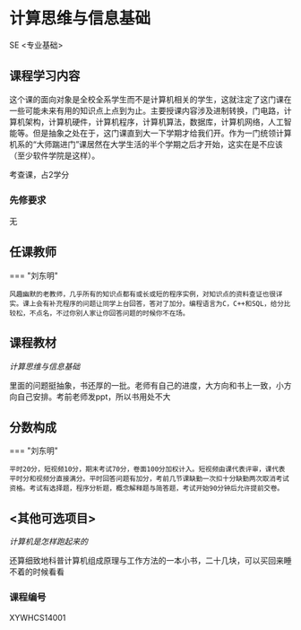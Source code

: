 # 计算思维与信息基础
<div class="badges">
<span class="badge se-badge">SE <专业基础></span>
</div>

## 课程学习内容

这个课的面向对象是全校全系学生而不是计算机相关的学生，这就注定了这门课在一些可能未来有用的知识点上点到为止。主要授课内容涉及进制转换，门电路，计算机架构，计算机硬件，计算机程序，计算机算法，数据库，计算机网络，人工智能等。但是抽象之处在于，这门课直到大一下学期才给我们开。作为一门统领计算机系的“大师踹进门”课居然在大学生活的半个学期之后才开始，这实在是不应该（至少软件学院是这样）。

考查课，占2学分

### 先修要求

无

## 任课教师

=== "刘东明"

    风趣幽默的老教师，几乎所有的知识点都有或长或短的程序实例，对知识点的资料查证也很详实。课上会有补充程序的问题让同学上台回答，答对了加分。编程语言为C，C++和SQL，给分比较松，不点名，不过你别人家让你回答问题的时候你不在场。

## 课程教材

*计算思维与信息基础*

里面的问题挺抽象，书还厚的一批。老师有自己的进度，大方向和书上一致，小方向自己安排。考前老师发ppt，所以书用处不大

## 分数构成

=== "刘东明"

    平时20分，短视频10分，期末考试70分，卷面100分加权计入。短视频由课代表评审，课代表平时分和视频分直接满分。平时回答问题有加分，考前几节课缺勤一次扣十分缺勤两次取消考试资格。考试有选择题，程序分析题，概念解释题与简答题，考试开始90分钟后允许提前交卷。

## <其他可选项目>

*计算机是怎样跑起来的*

还算细致地科普计算机组成原理与工作方法的一本小书，二十几块，可以买回来睡不着的时候看看

### 课程编号

XYWHCS14001